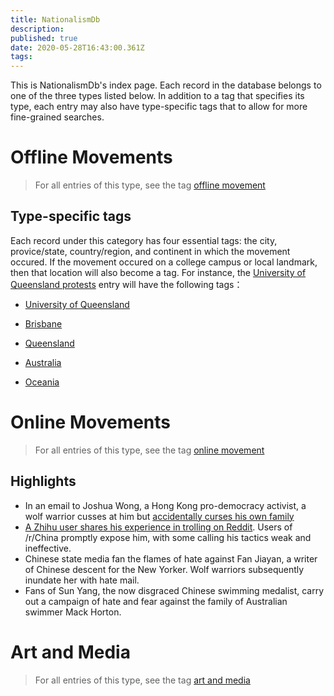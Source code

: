```yaml
---
title: NationalismDb
description: 
published: true
date: 2020-05-28T16:43:00.361Z
tags: 
---
```


This is NationalismDb's index page. Each record in the database belongs to one of the three types listed below. In addition to a tag that specifies its type, each entry may also have type-specific tags that to allow for more fine-grained searches.
<div class="c-flex home-flex">
<div>
  
# Offline Movements
  
  <blockquote class="is-info line">
      <p>For all entries of this type, see the tag <a href="/t/offline movement">offline movement</a></p>
    </blockquote>

  ## Type-specific tags
Each record under this category has four essential tags: the city, provice/state, country/region, and continent in which the movement occured. If the movement occured on a college campus or local landmark, then that location will also become a tag. For instance, the [University of Queensland protests](/nationalismdb/university-of-queensland-protests) entry will have the following tags：
- [University of Queensland](/t/university%20of%20queensland)
- [Brisbane](/t/brisbane)
- [Queensland](/t/queensland)
- [Australia](/t/australia)
- [Oceania](/t/oceania)

  </div>
  <div>
    
    <h1>Online Movements</h1>
    <blockquote class="is-info line">
      <p>For all entries of this type, see the tag <a href="/t/online movement">online movement</a></p>
      
    </blockquote>

    
    <h2>Highlights</h2>
    
    - In an email to Joshua Wong, a Hong Kong pro-democracy activist, a wolf warrior cusses at him but [accidentally curses his own family](/en/nationalismdb/wolf-warrior-emails-joshua-wong-over-animal-crossing)
    - [A Zhihu user shares his experience in trolling on Reddit](/en/nationalismdb/a-ccp-shills-guide-to-trolling-on-reddit). Users of /r/China promptly expose him, with some calling his tactics weak and ineffective.
    - Chinese state media fan the flames of hate against Fan Jiayan, a writer of Chinese descent for the New Yorker. Wolf warriors subsequently inundate her with hate mail.
    - Fans of Sun Yang, the now disgraced Chinese swimming medalist, carry out a campaign of hate and fear against the family of Australian swimmer Mack Horton.
    
  </div>
  <div>
    
  # Art and Media
    <blockquote class="is-info line">
    <p>For all entries of this type, see the tag <a href="/t/art and media">art and media</a></p>
  </div>
</div>




  